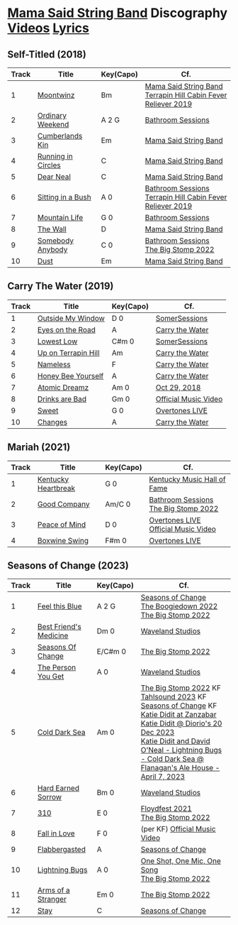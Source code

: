 # [Mama Said String Band](../README.md) Discography [Videos](../videos/README.md) [Lyrics](../lyrics/README.md)

## Self-Titled (2018)

| Track | Title | Key(Capo) | Cf. |
| --- | --- | --- | --- |
| 1<a name="moontwinz"></a> | [Moontwinz](lyrics/Moontwinz.md) | Bm | [Mama Said String Band](https://www.youtube.com/watch?v=ndogokgLZEg)<br>[Terrapin Hill Cabin Fever Reliever 2019](https://www.youtube.com/watch?v=4iY_saeoUbA&t=576s) |
| 2<a name="ordinaryweekend"></a> | [Ordinary Weekend](lyrics/OrdinaryWeekend.md) | A 2 G | [Bathroom Sessions](https://www.youtube.com/watch?v=jt8fKzSneX8) |
| 3<a name="cumberlandskin"></a> | [Cumberlands Kin](lyrics/CumberlandsKin.md) | Em | [Mama Said String Band](https://www.youtube.com/watch?v=F875qrh9-sg) |
| 4<a name="runningincircles"></a> | [Running in Circles](lyrics/RunningInCircles.md) | C | [Mama Said String Band](https://www.youtube.com/watch?v=q2PVO4D_0Q8) |
| 5<a name="dearneal"></a> | [Dear Neal](lyrics/DearNeal.md) | C | [Mama Said String Band](https://www.youtube.com/watch?v=o76NuPsZtiM) |
| 6<a name="sittinginabush"></a> | [Sitting in a Bush](lyrics/SittingInABush.md) | A 0 | [Bathroom Sessions](https://www.youtube.com/watch?v=uVwy5KYYC3c)<br>[Terrapin Hill Cabin Fever Reliever 2019](https://www.youtube.com/watch?v=4iY_saeoUbA&t=206s) |
| 7<a name="mountainlife"></a> | [Mountain Life](lyrics/MountainLife.md) | G 0 | [Bathroom Sessions](https://www.youtube.com/watch?v=XpO7aGv2rA0) |
| 8<a name="thewall"></a> | [The Wall](lyrics/TheWall.md) | D | [Mama Said String Band](https://www.youtube.com/watch?v=OdQQRAaOmxA) |
| 9<a name="somebodyanybody"></a> | [Somebody Anybody](lyrics/SomebodyAnybody.md) | C 0 | [Bathroom Sessions](https://www.youtube.com/watch?v=X5FVCec5Jc8)<br>[The Big Stomp 2022](https://www.youtube.com/watch?v=NGMYoMtF3q0&t=2196s) |
| 10<a name="dust"></a> | [Dust](lyrics/Dust.md) | Em | [Mama Said String Band](https://www.youtube.com/watch?v=DkfL1m8xe78) |

## Carry The Water (2019)

| Track | Title | Key(Capo) | Cf. |
| --- | --- | --- | --- |
| 1<a name="outsidemywindow"></a> | [Outside My Window](lyrics/OutsideMyWindow.md) | D 0 | [SomerSessions](https://www.youtube.com/watch?v=Yx8IALIzmQ0) |
| 2<a name="eyesontheroad"></a> | [Eyes on the Road](lyrics/EyesOnTheRoad.md) | A | [Carry the Water](https://www.youtube.com/watch?v=qEvF4L6Wp-A) |
| 3<a name="lowestlow"></a> | [Lowest Low](lyrics/LowestLow.md) | C#m 0 | [SomerSessions](https://www.youtube.com/watch?v=0PtewjU1oZA) |
| 4<a name="uponterrapinhill"></a> | [Up on Terrapin Hill](lyrics/UpOnTerrapinHill.md) | Am | [Carry the Water](https://www.youtube.com/watch?v=R_KKl2GU6eo) |
| 5<a name="nameless"></a> | [Nameless](lyrics/Nameless.md) | F  | [Carry the Water](https://www.youtube.com/watch?v=-JTKERZciR4) |
| 6<a name="honeybeeyourself"></a> | [Honey Bee Yourself](lyrics/HoneyBeeYourself.md) | A | [Carry the Water](https://www.youtube.com/watch?v=fRqfcLPClr4) |
| 7<a name="atomicdreamz"></a> | [Atomic Dreamz](lyrics/AtomicDreamz.md) | Am 0 | [Oct 29, 2018](https://www.youtube.com/watch?v=bd3R2XH4HLM) |
| 8<a name="drinksarebad"></a> | [Drinks are Bad](lyrics/DrinksAreBad.md) | Gm 0 | [Official Music Video](https://www.youtube.com/watch?v=tbHXvDKRV3U) |
| 9<a name="sweet"></a> | [Sweet](lyrics/Sweet.md) | G 0 | [Overtones LIVE](https://www.youtube.com/watch?v=zy8FoAtleLs) |
| 10<a name="changes"></a> | [Changes](lyrics/Changes.md) | A | [Carry the Water](https://www.youtube.com/watch?v=7JhQ1mraBGQ) |

## Mariah (2021)

| Track | Title | Key(Capo) | Cf. |
| --- | --- | --- | --- |
| 1<a name="kentuckyheartbreak"></a> | [Kentucky Heartbreak](lyrics/KentuckyHeartbreak.md)  | G 0 | [Kentucky Music Hall of Fame](https://www.youtube.com/watch?v=zBBNXiwILyM) |
| 2<a name="goodcompany"></a> | [Good Company](lyrics/GoodCompany.md) | Am/C 0  | [Bathroom Sessions](https://www.youtube.com/watch?v=nG1v1APGR0Y)<br>[The Big Stomp 2022](https://www.youtube.com/watch?v=NGMYoMtF3q0&t=239s) |
| 3<a name="peaceofmind"></a> | [Peace of Mind](lyrics/PeaceOfMind.md) | D 0 | [Overtones LIVE](https://www.youtube.com/watch?v=--rrUmy3__k)<br>[Official Music Video](https://www.youtube.com/watch?v=MmH4DhDKpLw) |
| 4<a name="boxwineswing"></a> | [Boxwine Swing](lyrics/BoxwineSwing.md) | F#m 0 | [Overtones LIVE](https://www.youtube.com/watch?v=f1YTQgHs5NU) |

## Seasons of Change (2023)

| Track | Title | Key(Capo) | Cf. |
| --- | --- | --- | --- |
| 1<a name="feelthisblue"></a> | [Feel this Blue](lyrics/FeelThisBlue.md) | A 2 G | [Seasons of Change](https://www.youtube.com/watch?v=9PB-YTRKaYc)<br>[The Boogiedown 2022](https://www.youtube.com/watch?v=BOQ7bYgzM24)<br>[The Big Stomp 2022](https://www.youtube.com/watch?v=NGMYoMtF3q0&t=471s)|
| 2<a name="bestfriendsmedicine"></a> | [Best Friend's Medicine](lyrics/BestFriendsMedicine.md) | Dm 0 | [Waveland Studios](https://www.youtube.com/watch?v=Lr1WfGgH1Lw) |
| 3<a name="seasonsofchange"></a> | [Seasons Of Change](lyrics/SeasonsOfChange.md) | E/C#m 0 | [The Big Stomp 2022](https://www.youtube.com/watch?v=NGMYoMtF3q0&t=1891s) |
| 4<a name="thepersonyouget"></a> | [The Person You Get](lyrics/ThePersonYouGet.md) | A 0 | [Waveland Studios](https://www.youtube.com/watch?v=rZFE8oVkeK0) |
| 5<a name="colddarksea"></a> | [Cold Dark Sea](lyrics/ColdDarkSea.md)<br> | Am 0 | [The Big Stomp 2022](https://www.youtube.com/watch?v=NGMYoMtF3q0&t=684s) KF<br>[Tahlsound 2023](https://www.youtube.com/watch?v=8fwsfSM-S-k) KF<br>[Seasons of Change](https://www.youtube.com/watch?v=ZMz0-q6krcE) KF<br>[Katie Didit at Zanzabar ](https://www.youtube.com/watch?v=CMwSCUsRyz8)<br>[Katie Didit @ Diorio's 20 Dec 2023](https://www.youtube.com/watch?v=fvPow0pCdIk)<br>[Katie Didit and David O'Neal - Lightning Bugs - Cold Dark Sea @ Flanagan's Ale House - April 7, 2023](https://www.youtube.com/watch?v=RfKaMDNfsas&t=227s) |
| 6<a name="hardearnedsorrow"></a> | [Hard Earned Sorrow](lyrics/.md) | Bm 0 | [Waveland Studios](https://www.youtube.com/watch?v=crVGpG257kI) |
| 7<a name="310"></a> | [310](lyrics/310.md) | E 0 | [Floydfest 2021](https://www.youtube.com/watch?v=iqEkTLLSkGY)<br>[The Big Stomp 2022](https://www.youtube.com/watch?v=NGMYoMtF3q0&t=1133s) |
| 8<a name="fallinlove"></a> | [Fall in Love](lyrics/FallInLove.md) | F 0 | (per KF) [Official Music Video](https://www.youtube.com/watch?v=a7-NrQq9GF4) |
| 9<a name="flabbergasted"></a> | [Flabbergasted](lyrics/Flabbergasted.md) | A | [Seasons of Change](https://www.youtube.com/watch?v=gHXTqLP6Ed4) |
| 10<a name="lightningbugs"></a> | [Lightning Bugs](lyrics/LightningBugs.md) | A 0 | [One Shot, One Mic, One Song](https://www.youtube.com/watch?v=AjQkDFlnC8w)<br>[The Big Stomp 2022](https://www.youtube.com/watch?v=NGMYoMtF3q0&t=32s) |
| 11<a name="armsofastranger"></a> | [Arms of a Stranger](lyrics/ArmsOfAStranger.md) | Em 0 | [The Big Stomp 2022](https://www.youtube.com/watch?v=NGMYoMtF3q0&t=885s) |
| 12<a name="stay"></a> | [Stay](lyrics/Stay.md) | C | [Seasons of Change](https://www.youtube.com/watch?v=lf9KucPc7S8) |
